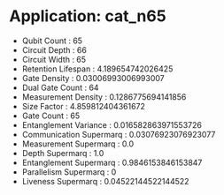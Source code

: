 # Application: cat_n65
- Qubit Count : 65
- Circuit Depth : 66
- Circuit Width : 65
- Retention Lifespan : 4.189654742026425
- Gate Density : 0.03006993006993007
- Dual Gate Count : 64
- Measurement Density : 0.1286775694141856
- Size Factor : 4.859812404361672
- Gate Count : 65
- Entanglement Variance : 0.016582863971553726
- Communication Supermarq : 0.03076923076923077
- Measurement Supermarq : 0.0
- Depth Supermarq : 1.0
- Entanglement Supermarq : 0.9846153846153847
- Parallelism Supermarq : 0
- Liveness Supermarq : 0.04522144522144522

